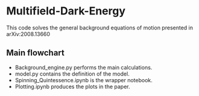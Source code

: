 # Multifield-Dark-Energy

This code solves the general background equations of motion presented in arXiv:2008.13660

Main flowchart
----------

* Background_engine.py performs the main calculations.
* model.py contains the definition of the model.
* Spinning_Quintessence.ipynb is the wrapper notebook.
* Plotting.ipynb produces the plots in the paper.